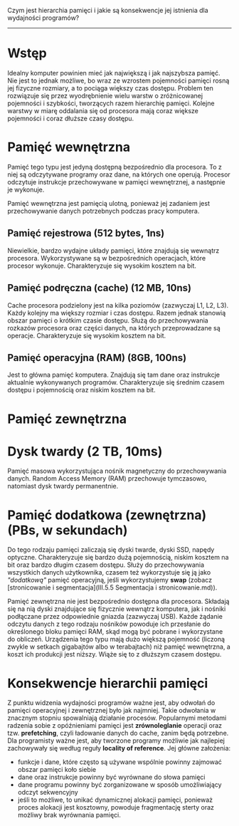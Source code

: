 Czym jest hierarchia pamięci i jakie są konsekwencje jej istnienia dla wydajności programów?

---

# Wstęp
Idealny komputer powinien mieć jak największą i jak najszybsza pamięć. Nie jest to jednak możliwe, bo wraz ze wzrostem pojemności pamięci rosną jej fizyczne rozmiary, a to pociąga większy czas dostępu. Problem ten rozwiązuje się przez wyodrębnienie wielu warstw o zróżnicowanej pojemności i szybkości, tworzących razem hierarchię pamięci. Kolejne warstwy w miarę oddalania się od procesora mają coraz większe pojemności i coraz dłuższe czasy dostępu.

# Pamięć wewnętrzna
Pamięć tego typu jest jedyną dostępną bezpośrednio dla procesora. To z niej są odczytywane programy oraz dane, na których one operują. Procesor odczytuje instrukcje przechowywane w pamięci wewnętrznej, a następnie je wykonuje.

Pamięć wewnętrzna jest pamięcią ulotną, ponieważ jej zadaniem jest przechowywanie danych potrzebnych podczas pracy komputera.

## Pamięć rejestrowa (512 bytes, 1ns)
Niewielkie, bardzo wydajne układy pamięci, które znajdują się wewnątrz procesora. Wykorzystywane są w bezpośrednich operacjach, które procesor wykonuje. Charakteryzuje się wysokim kosztem na bit.

## Pamięć podręczna (cache) (12 MB, 10ns)
Cache procesora podzielony jest na kilka poziomów (zazwyczaj L1, L2, L3). Każdy kolejny ma większy rozmiar i czas dostępu. Razem jednak stanowią obszar pamięci o krótkim czasie dostępu. Służą do przechowywania rozkazów procesora oraz części danych, na których przeprowadzane są operacje. Charakteryzuje się wysokim kosztem na bit.

## Pamięć operacyjna (RAM) (8GB, 100ns)
Jest to główna pamięć komputera. Znajdują się tam dane oraz instrukcje aktualnie wykonywanych programów. Charakteryzuje się średnim czasem dostępu i pojemnością oraz niskim kosztem na bit.

# Pamięć zewnętrzna
# Dysk twardy (2 TB, 10ms)
Pamięć masowa wykorzystująca nośnik magnetyczny do przechowywania danych. Random Access Memory (RAM) przechowuje tymczasowo, natomiast dysk twardy permanentnie.

# Pamięć dodatkowa (zewnętrzna) (PBs, w sekundach)
Do tego rodzaju pamięci zaliczają się dyski twarde, dyski SSD, napędy optyczne. Charakteryzuje się bardzo dużą pojemnością, niskim kosztem na bit oraz bardzo długim czasem dostępu. Służy do przechowywania wszystkich danych użytkownika, czasem też wykorzystuje się ją jako _"dodatkową"_ pamięć operacyjną, jeśli wykorzystujemy **swap** (zobacz [stronicowanie i segmentacja](III.5.5 Segmentacja i stronicowanie.md)).

Pamięć zewnętrzna nie jest bezpośrednio dostępna dla procesora. Składają się na nią dyski znajdujące się fizycznie wewnątrz komputera, jak i nośniki podłączane przez odpowiednie gniazda (zazwyczaj USB). Każde żądanie odczytu danych z tego rodzaju nośników powoduje ich przesłanie do określonego bloku pamięci RAM, skąd mogą być pobrane i wykorzystane do obliczeń. Urządzenia tego typu mają dużo większą pojemność (liczoną zwykle w setkach gigabajtów albo w terabajtach) niż pamięć wewnętrzna, a koszt ich produkcji jest niższy. Wiąże się to z dłuższym czasem dostępu.

# Konsekwencje hierarchii pamięci
Z punktu widzenia wydajności programów ważne jest, aby odwołań do pamięci operacyjnej i zewnętrznej było jak najmniej. Takie odwołania w znacznym stopniu spowalniają działanie procesów. Popularnymi metodami radzenia sobie z opóźnieniami pamięci jest **zrównoleglanie** operacji oraz tzw. **prefetching**, czyli ładowanie danych do cache, zanim będą potrzebne. Dla programisty ważne jest, aby tworzone programy możliwie jak najlepiej zachowywały się według reguły **locality of reference**. Jej główne założenia:
* funkcje i dane, które często są używane wspólnie powinny zajmować obszar pamięci koło siebie
* dane oraz instrukcje powinny być wyrównane do słowa pamięci
* dane programu powinny być zorganizowane w sposób umożliwiający odczyt sekwencyjny
* jeśli to możliwe, to unikać dynamicznej alokacji pamięci, ponieważ proces alokacji jest kosztowny, powoduje fragmentację sterty oraz możliwy brak wyrównania pamięci.
